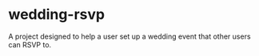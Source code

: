 # wedding-rsvp
A project designed to help a user set up a wedding event that other users can RSVP to.
